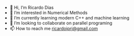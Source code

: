 - 👋 Hi, I’m Ricardo Dias
- 👀 I’m interested in Numerical Methods
- 🌱 I’m currently learning modern C++ and machine learning
- 💞️ I’m looking to collaborate on parallel programing
- 📫 How to reach me ricardoiprj@gmail.com

<!---
ricardods88/ricardods88 is a ✨ special ✨ repository because its `README.md` (this file) appears on your GitHub profile.
You can click the Preview link to take a look at your changes.
--->
